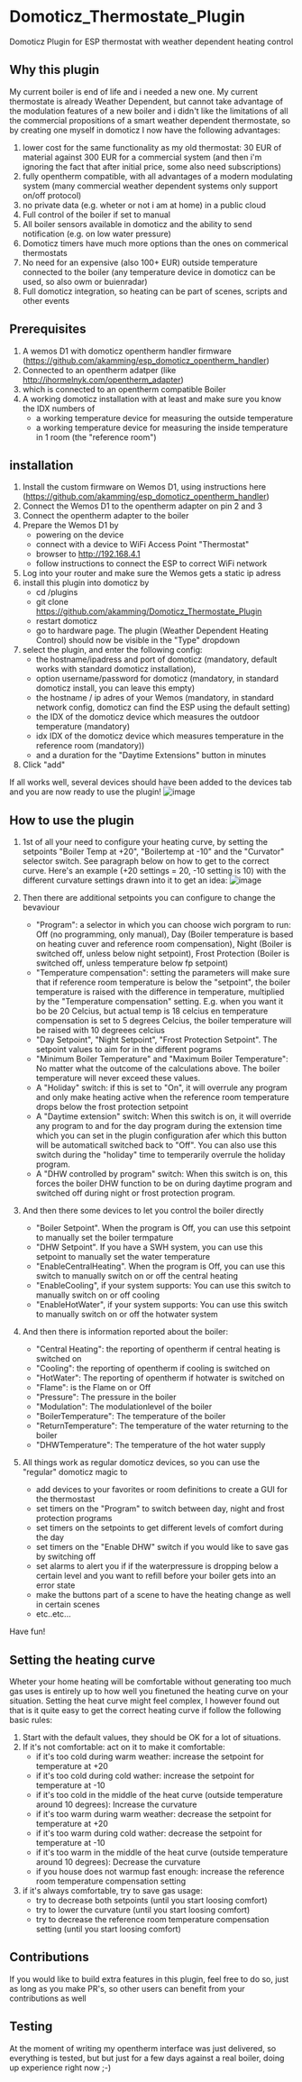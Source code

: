 # Domoticz_Thermostate_Plugin
Domoticz Plugin for ESP thermostat with weather dependent heating control

## Why this plugin
My current boiler is end of life and i needed a new one. My current thermostate is already Weather Dependent, but cannot take advantage of the modulation features of a new boiler and i didn't like the limitations of all the commercial propositions of a smart weather dependent thermostate, so by creating one myself in domoticz I now have the following advantages:
1. lower cost for the same functionality as my old thermostat: 30 EUR of material against 300 EUR for a commercial system (and then i'm ignoring the fact that after initial price, some also need subscriptions)
2. fully opentherm compatible, with all advantages of a modern modulating system (many commercial weather dependent systems only support on/off protocol)
3. no private data (e.g. wheter or not i am at home) in a public cloud
4. Full control of the boiler if set to manual
5. All boiler sensors available in domoticz and the ability to send notification (e.g. on low water pressure)
6. Domoticz timers have much more options than the ones on commerical thermostats
7. No need for an expensive (also 100+ EUR) outside temperature connected to the boiler (any temperature device in domoticz can be used, so also owm or buienradar)
8. Full domoticz integration, so heating can be  part of scenes, scripts and other events

## Prerequisites
1. A wemos D1 with domoticz opentherm handler firmware (https://github.com/akamming/esp_domoticz_opentherm_handler)
2. Connected to an opentherm adatper (like http://ihormelnyk.com/opentherm_adapter)
3. which is connected to an opentherm compatible Boiler
4. A working domoticz installation with at least and make sure you know the IDX numbers of 
    - a working temperature device for measuring the outside temperature
    - a working temperature device for measuring the inside temperature in 1 room (the "reference room")

## installation
1. Install the custom firmware on Wemos D1, using instructions here (https://github.com/akamming/esp_domoticz_opentherm_handler) 
2. Connect the Wemos D1 to the opentherm adapter on pin 2 and 3
3. Connect the opentherm adapter to the boiler 
4. Prepare the Wemos D1 by 
    - powering on the device
    - connect with a device to WiFi Access Point "Thermostat"
    - browser to http://192.168.4.1 
    - follow instructions to connect the ESP to correct WiFi network
5. Log into your router and make sure the Wemos gets a static ip adress
6. install this plugin into domoticz by     
   - cd <your domoticzdir>/plugins
   - git clone https://github.com/akamming/Domoticz_Thermostate_Plugin
   - restart domoticz
   - go to hardware page. The plugin (Weather Dependent Heating Control) should now be visible in the "Type" dropdown
 7. select the plugin, and enter the following config:
    - the hostname/ipadress and port of domoticz (mandatory, default works with standard domoticz installation), 
    - option username/password for domoticz (mandatory, in standard domoticz install, you can leave this empty) 
    - the  hostname / ip adres of your Wemos  (mandatory, in standard network config, domoticz can find the ESP using the default setting)
    - the IDX of the domoticz device which measures the outdoor temperature (mandatory)
    - idx IDX of the domoticz device which measures temperature in the reference room (mandatory)) 
    - and a duration for the "Daytime Extensions" button in minutes 
 8. Click "add"
 
If all works well, several devices should have been added to the devices tab and you are now ready to use the plugin!
![image](https://user-images.githubusercontent.com/30364409/118498856-b8ae4100-b726-11eb-8a57-1d12cbe4ae94.png)

## How to use the plugin
1. 1st of all your need to configure your heating curve, by setting the setpoints "Boiler Temp at +20", "Boilertemp at -10" and the "Curvator" selector switch. See paragraph below on how to get to the correct curve. Here's an example (+20 settings = 20, -10 setting is 10) with the different curvature settings drawn into it to get an idea:
![image](https://user-images.githubusercontent.com/30364409/118477419-f010f380-b70e-11eb-9796-9752f7067d76.png)
    
2. Then there are additional setpoints you can configure to change the bevaviour
    - "Program": a selector in which you can choose wich porgram to run: Off (no programming, only manual), Day (Boiler temperature is based on heating cuver and reference room compensation), Night (Boiler is switched off, unless below night setpoint), Frost Protection (Boiler is switched off, unless temperature below fp setpoint)
    - "Temperature compensation": setting the parameters will make sure that if reference room temperature is below the "setpoint", the boiler temperature is raised with the difference in temperature, multiplied by the "Temperature compensation" setting. E.g. when you want it bo be 20 Celcius, but actual temp is 18 celcius en temperature compensation is set to 5 degrees Celcius, the boiler temperature will be raised with 10 degreees celcius
    - "Day Setpoint", "Night Setpoint", "Frost Protection Setpoint". The setpoint values to aim for in the different pograms
    - "Minimum Boiler Temperature" and "Maximum Boiler Temperature": No matter what the outcome of the calculations above. The boiler temperature will never exceed these values.
    - A "Holiday" switch: if this is set to "On", it will overrule any program and only make heating active when the reference room temperature drops below the frost protection setpoint
    - A "Daytime extension" switch: When this switch is on, it will override any program to and for the day program during the extension time which you can set in the plugin configuration afer which this button will be automaticall switched back to "Off". You can also use this switch during the "holiday" time to temperarily overrule the holiday program. 
    - A "DHW controlled by program" switch: When this switch is on, this forces the boiler DHW function to be on during daytime program and switched off during night or frost protection program.

3. And then there some devices to let you control the boiler directly
    - "Boiler Setpoint". When the program is Off, you can use this setpoint to manually set the boiler termpature
    - "DHW Setpoint". If you have a SWH system, you can use this setpoint to manually set the water temperature
    - "EnableCentralHeating". When the program is Off, you can use this switch to manually switch on or off the central heating
    - "EnableCooling", if your system supports: You can use this switch to manually switch on or off cooling
    - "EnableHotWater", if your system supports: You can use this switch to manually switch on or off the hotwater system

4. And then there is information reported about the boiler: 
    - "Central Heating": the reporting of opentherm if central heating is switched on
    - "Cooling": the reporting of opentherm if cooling is switched on
    - "HotWater": The reporting of opentherm if hotwater is switched on
    - "Flame": is the Flame on or Off
    - "Pressure": The pressure in the boiler
    - "Modulation": The modulationlevel of the boiler
    - "BoilerTemperature": The temperature of the boiler
    - "ReturnTemperature": The temperature of the water returning to the boiler
    - "DHWTemperature": The temperature of the hot water supply

5. All things work as regular domoticz devices, so you can use the "regular" domoticz magic to
    - add devices to your favorites or room definitions to create a GUI for the thermostast  
    - set timers on the "Program" to switch between day, night and frost protection programs  
    - set timers on the setpoints to get different levels of comfort during the day
    - set timers on the "Enable DHW" switch if you would like to save gas by switching off  
    - set alarms to alert you if if the waterpressure is dropping below a certain level and you want to refill before your boiler gets into an error state
    - make the buttons part of a scene to have the heating change as well in certain scenes
    - etc..etc... 

Have fun!

## Setting the  heating curve
Wheter your home heating will be comfortable without generating too much gas uses is entirely up to how well you finetuned the heating curve on your situation. Setting the heat curve might feel complex, I however found out that is it quite easy to get the correct heating curve if follow the following basic rules:
1. Start with the default values, they should be OK for a lot of situations. 
2. If it's not comfortable: act on it to make it comfortable:
    - if it's too cold during warm weather: increase the setpoint for temperature at +20
    - if it's too cold during cold wather: increase the setpoint for temperature at -10 
    - if it's too cold in the middle of the heat curve (outside temperature around 10 degrees): Increase the curvature
    - if it's too warm during warm weather: decrease the setpoint for temperature at +20
    - if it's too warm during cold wather: decrease the setpoint for temperature at -10
    - if it's too warm in the middle of the heat curve (outside temperature around 10 degrees): Decrease the curvature 
    - if you house does not warmup fast enough: increase the reference room temperature compensation setting 
3. if it's always comfortable, try to save gas usage: 
    - try to decrease both setpoints (until you start loosing comfort)
    - try to lower the curvature (until you start loosing comfort)
    - try to decrease the reference room temperature compensation setting (until you start loosing comfort)

## Contributions
If you would like to build extra features in this plugin, feel free to do so, just as long as you make PR's, so other users can benefit from your contributions as well

## Testing
At the moment of writing my opentherm interface was  just delivered, so everything is tested, but but just for a few days against a real boiler, doing up experience right now ;-)


